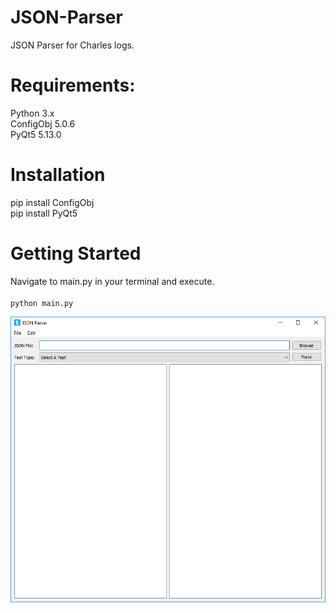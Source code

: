 # JSON-Parser
JSON Parser for Charles logs.

# Requirements:
Python 3.x<br />
ConfigObj 5.0.6<br />
PyQt5 5.13.0<br />


# Installation
pip install ConfigObj<br />
pip install PyQt5<br />

# Getting Started
Navigate to main.py in your terminal and execute.<br />
<br />
`python main.py`


![GitHub Logo](/images/img1.png)


